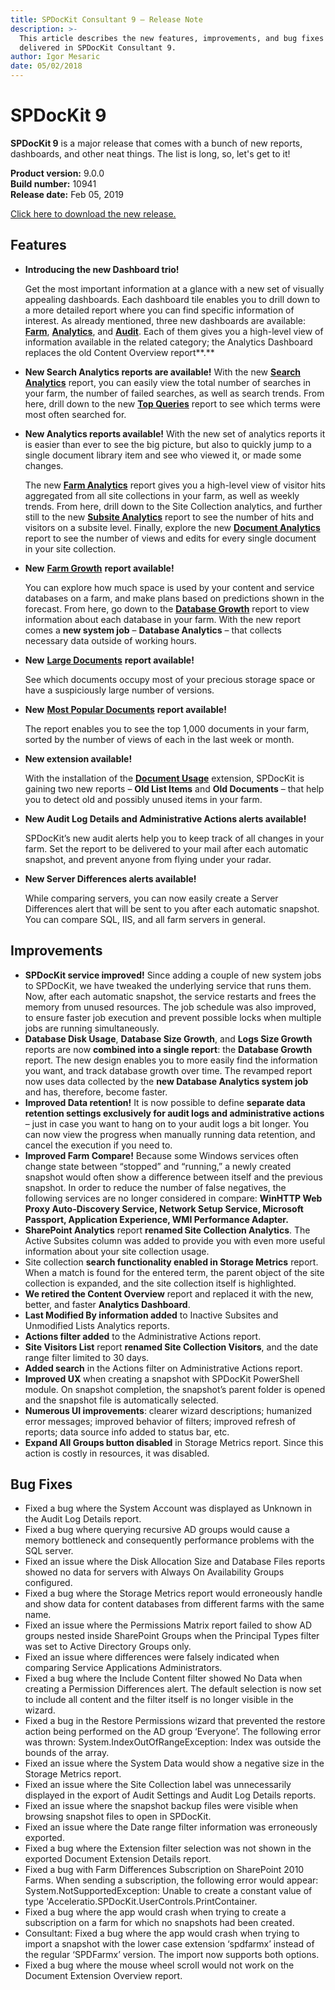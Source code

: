 ```yaml
---
title: SPDocKit Consultant 9 — Release Note
description: >-
  This article describes the new features, improvements, and bug fixes that are
  delivered in SPDocKit Consultant 9.
author: Igor Mesaric
date: 05/02/2018
---
```


# SPDocKit 9

**SPDocKit 9** is a major release that comes with a bunch of new reports, dashboards, and other neat things. The list is long, so, let's get to it!

**Product version:** 9.0.0  
**Build number:** 10941  
**Release date:** Feb 05, 2019

[Click here to download the new release.](https://www.syskit.com/products/spdockit/download/)

## Features

* **Introducing the new Dashboard trio!** 

  Get the most important information at a glance with a new set of visually appealing dashboards. Each dashboard tile enables you to drill down to a more detailed report where you can find specific information of interest. As already mentioned, three new dashboards are available: [**Farm**](../explore-reports-and-create-documentation/farm-explorer/farm-dashboard.md), [**Analytics**](../explore-reports-and-create-documentation/analytics-and-usage-reports/analytics-dashboard.md), and [**Audit**](../explore-reports-and-create-documentation/audit-reports/audit-dashboard.md). Each of them gives you a high-level view of information available in the related category; the Analytics Dashboard replaces the old Content Overview report**.**

* **New Search Analytics reports are available!**  With the new [**Search Analytics**](../explore-reports-and-create-documentation/analytics-and-usage-reports/analytics-and-usage-reports-screen.md#search-analytics) report, you can easily view the total number of searches in your farm, the number of failed searches, as well as search trends. From here, drill down to the new [**Top Queries**](../explore-reports-and-create-documentation/analytics-and-usage-reports/analytics-and-usage-reports-screen.md#search-analytics) report to see which terms were most often searched for.
* **New Analytics reports available!** With the new set of analytics reports it is easier than ever to see the big picture, but also to quickly jump to a single document library item and see who viewed it, or made some changes. 

  The new [**Farm Analytics**](../explore-reports-and-create-documentation/analytics-and-usage-reports/analytics-and-usage-reports-screen.md#analytics) report gives you a high-level view of visitor hits aggregated from all site collections in your farm, as well as weekly trends. From here, drill down to the Site Collection analytics, and further still to the new [**Subsite Analytics**](../explore-reports-and-create-documentation/analytics-and-usage-reports/analytics-and-usage-reports-screen.md#analytics) report to see the number of hits and visitors on a subsite level. Finally, explore the new [**Document Analytics**](../explore-reports-and-create-documentation/analytics-and-usage-reports/analytics-and-usage-reports-screen.md#analytics) report to see the number of views and edits for every single document in your site collection.

* **New** [**Farm Growth**](../explore-reports-and-create-documentation/analytics-and-usage-reports/analytics-and-usage-reports-screen.md#storage-metrics-and-growth) **report available!**  

  You can explore how much space is used by your content and service databases on a farm, and make plans based on predictions shown in the forecast. From here, go down to the [**Database Growth**](../explore-reports-and-create-documentation/analytics-and-usage-reports/analytics-and-usage-reports-screen.md#storage-metrics-and-growth) report to view information about each database in your farm. With the new report comes a **new system job** – **Database Analytics** – that collects necessary data outside of working hours.

* **New** [**Large Documents**](../explore-reports-and-create-documentation/analytics-and-usage-reports/analytics-and-usage-reports-screen.md#storage-metrics-and-growth) **report available!**  

  See which documents occupy most of your precious storage space or have a suspiciously large number of versions.

* **New** [**Most Popular Documents**](../explore-reports-and-create-documentation/analytics-and-usage-reports/analytics-and-usage-reports-screen.md#analytics) **report available!**  

  The report enables you to see the top 1,000 documents in your farm, sorted by the number of views of each in the last week or month.

* **New extension available!**  

  With the installation of the [**Document Usage**](../explore-reports-and-create-documentation/analytics-and-usage-reports/analytics-and-usage-reports-screen.md#document-reports) extension, SPDocKit is gaining two new reports – **Old List Items** and **Old Documents** – that help you to detect old and possibly unused items in your farm.

* **New Audit Log Details and Administrative Actions alerts available!**  

  SPDocKit’s new audit alerts help you to keep track of all changes in your farm. Set the report to be delivered to your mail after each automatic snapshot, and prevent anyone from flying under your radar.

* **New Server Differences alerts available!**  

  While comparing servers, you can now easily create a Server Differences alert that will be sent to you after each automatic snapshot. You can compare SQL, IIS, and all farm servers in general.

## Improvements

* **SPDocKit service improved!** Since adding a couple of new system jobs to SPDocKit, we have tweaked the underlying service that runs them. Now, after each automatic snapshot, the service restarts and frees the memory from unused resources. The job schedule was also improved, to ensure faster job execution and prevent possible locks when multiple jobs are running simultaneously.
* **Database Disk Usage**, **Database Size Growth**, and **Logs Size Growth** reports are now **combined into a single report**: the **Database Growth** report. The new design enables you to more easily find the information you want, and track database growth over time. The revamped report now uses data collected by the **new Database Analytics system job** and has, therefore, become faster.
* **Improved Data retention!**  It is now possible to define **separate data retention settings exclusively for audit logs and administrative actions** – just in case you want to hang on to your audit logs a bit longer. You can now view the progress when manually running data retention, and cancel the execution if you need to.
* **Improved Farm Compare!**  Because some Windows services often change state between “stopped” and “running,” a newly created snapshot would often show a difference between itself and the previous snapshot. In order to reduce the number of false negatives, the following services are no longer considered in compare: **WinHTTP Web Proxy Auto-Discovery Service, Network Setup Service, Microsoft Passport, Application Experience, WMI Performance Adapter.**
* **SharePoint Analytics** report **renamed Site Collection Analytics**.  The Active Subsites column was added to provide you with even more useful information about your site collection usage.
* Site collection **search functionality enabled in Storage Metrics** report.  When a match is found for the entered term, the parent object of the site collection is expanded, and the site collection itself is highlighted.
* **We retired the Content Overview** report and replaced it with the new, better, and faster **Analytics Dashboard**.
* **Last Modified By information added** to Inactive Subsites and Unmodified Lists Analytics reports.
* **Actions filter added** to the Administrative Actions report.
* **Site Visitors List** report **renamed Site Collection Visitors**, and the date range filter limited to 30 days.
* **Added search** in the Actions filter on Administrative Actions report.
* **Improved UX** when creating a snapshot with SPDocKit PowerShell module. On snapshot completion, the snapshot’s parent folder is opened and the snapshot file is automatically selected.
* **Numerous UI improvements**: clearer wizard descriptions; humanized error messages; improved behavior of filters; improved refresh of reports; data source info added to status bar, etc.
* **Expand All Groups button disabled** in Storage Metrics report. Since this action is costly in resources, it was disabled.

## Bug Fixes

* Fixed a bug where the System Account was displayed as Unknown in the Audit Log Details report.
* Fixed a bug where querying recursive AD groups would cause a memory bottleneck and consequently performance problems with the SQL server.
* Fixed an issue where the Disk Allocation Size and Database Files reports showed no data for servers with Always On Availability Groups configured.
* Fixed a bug where the Storage Metrics report would erroneously handle and show data for content databases from different farms with the same name.
* Fixed an issue where the Permissions Matrix report failed to show AD groups nested inside SharePoint Groups when the Principal Types filter was set to Active Directory Groups only.
* Fixed an issue where differences were falsely indicated when comparing Service Applications Administrators.
* Fixed a bug where the Include Content filter showed No Data when creating a Permission Differences alert. The default selection is now set to include all content and the filter itself is no longer visible in the wizard.
* Fixed a bug in the Restore Permissions wizard that prevented the restore action being performed on the AD group ‘Everyone’. The following error was thrown: System.IndexOutOfRangeException: Index was outside the bounds of the array.
* Fixed an issue where the System Data would show a negative size in the Storage Metrics report.
* Fixed an issue where the Site Collection label was unnecessarily displayed in the export of Audit Settings and Audit Log Details reports.
* Fixed an issue where the snapshot backup files were visible when browsing snapshot files to open in SPDocKit.
* Fixed an issue where the Date range filter information was erroneously exported.
* Fixed a bug where the Extension filter selection was not shown in the exported Document Extension Details report.
* Fixed a bug with Farm Differences Subscription on SharePoint 2010 Farms. When sending a subscription, the following error would appear: System.NotSupportedException: Unable to create a constant value of type 'Acceleratio.SPDocKit.UserControls.PrintContainer.
* Fixed a bug where the app would crash when trying to create a subscription on a farm for which no snapshots had been created.
* Consultant: Fixed a bug where the app would crash when trying to import a snapshot with the lower case extension ‘spdfarmx’ instead of the regular ‘SPDFarmx’ version. The import now supports both options.
* Fixed a bug where the mouse wheel scroll would not work on the Document Extension Overview report.

